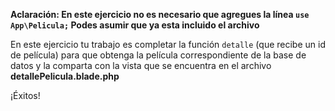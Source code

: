 **Aclaración: En este ejercicio no es necesario que agregues la línea `use App\Pelicula;` Podes asumir que ya esta incluido el archivo**

En este ejercicio tu trabajo es completar la función `detalle` (que recibe un id de película) para que obtenga la película correspondiente de la base de datos y la comparta con la vista que se encuentra en el archivo **detallePelicula.blade.php**

¡Éxitos!